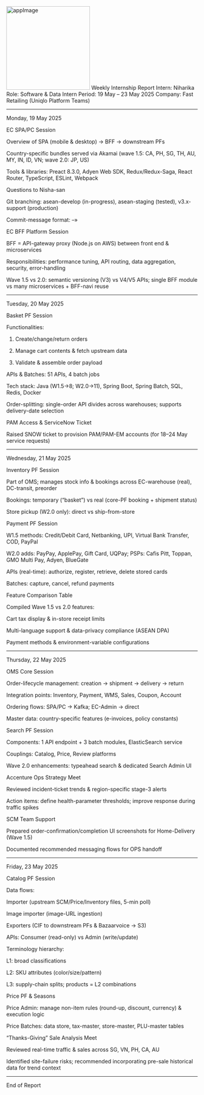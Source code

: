 <img width="220" alt="appImage" src="https://github.com/NIHARIKACHAUDHARY20/Dice_Roller_App/assets/124075156/a5258244-7331-4733-a822-675056d3a4d5">
Weekly Internship Report
Intern: Niharika
Role: Software & Data Intern
Period: 19 May – 23 May 2025
Company: Fast Retailing (Uniqlo Platform Teams)


---

Monday, 19 May 2025

EC SPA/PC Session

Overview of SPA (mobile & desktop) → BFF → downstream PFs

Country-specific bundles served via Akamai (wave 1.5: CA, PH, SG, TH, AU, MY, IN, ID, VN; wave 2.0: JP, US)

Tools & libraries: Preact 8.3.0, Adyen Web SDK, Redux/Redux-Saga, React Router, TypeScript, ESLint, Webpack


Questions to Nisha-san

Git branching: asean-develop (in-progress), asean-staging (tested), v3.x-support (production)

Commit-message format: <ticket-no>–<ticket title>»<brief desc>


EC BFF Platform Session

BFF = API-gateway proxy (Node.js on AWS) between front end & microservices

Responsibilities: performance tuning, API routing, data aggregation, security, error-handling

Wave 1.5 vs 2.0: semantic versioning (V3) vs V4/V5 APIs; single BFF module vs many microservices + BFF-navi reuse




---

Tuesday, 20 May 2025

Basket PF Session

Functionalities:

1. Create/change/return orders


2. Manage cart contents & fetch upstream data


3. Validate & assemble order payload



APIs & Batches: 51 APIs, 4 batch jobs

Tech stack: Java (W1.5→8; W2.0→11), Spring Boot, Spring Batch, SQL, Redis, Docker

Order-splitting: single-order API divides across warehouses; supports delivery-date selection


PAM Access & ServiceNow Ticket

Raised SNOW ticket to provision PAM/PAM-EM accounts (for 18–24 May service requests)




---

Wednesday, 21 May 2025

Inventory PF Session

Part of OMS; manages stock info & bookings across EC-warehouse (real), DC-transit, preorder

Bookings: temporary (“basket”) vs real (core-PF booking + shipment status)

Store pickup (W2.0 only): direct vs ship-from-store


Payment PF Session

W1.5 methods: Credit/Debit Card, Netbanking, UPI, Virtual Bank Transfer, COD, PayPal

W2.0 adds: PayPay, ApplePay, Gift Card, UQPay; PSPs: Cafis Pitt, Toppan, GMO Multi Pay, Adyen, BlueGate

APIs (real-time): authorize, register, retrieve, delete stored cards

Batches: capture, cancel, refund payments


Feature Comparison Table

Compiled Wave 1.5 vs 2.0 features:

Cart tax display & in-store receipt limits

Multi-language support & data-privacy compliance (ASEAN DPA)

Payment methods & environment-variable configurations





---

Thursday, 22 May 2025

OMS Core Session

Order-lifecycle management: creation → shipment → delivery → return

Integration points: Inventory, Payment, WMS, Sales, Coupon, Account

Ordering flows: SPA/PC → Kafka; EC-Admin → direct

Master data: country-specific features (e-invoices, policy constants)


Search PF Session

Components: 1 API endpoint + 3 batch modules, ElasticSearch service

Couplings: Catalog, Price, Review platforms

Wave 2.0 enhancements: typeahead search & dedicated Search Admin UI


Accenture Ops Strategy Meet

Reviewed incident-ticket trends & region-specific stage-3 alerts

Action items: define health-parameter thresholds; improve response during traffic spikes


SCM Team Support

Prepared order-confirmation/completion UI screenshots for Home-Delivery (Wave 1.5)

Documented recommended messaging flows for OPS handoff




---

Friday, 23 May 2025

Catalog PF Session

Data flows:

Importer (upstream SCM/Price/Inventory files, 5-min poll)

Image importer (image-URL ingestion)

Exporters (CIF to downstream PFs & Bazaarvoice → S3)


APIs: Consumer (read-only) vs Admin (write/update)

Terminology hierarchy:

L1: broad classifications

L2: SKU attributes (color/size/pattern)

L3: supply-chain splits; products = L2 combinations



Price PF & Seasons

Price Admin: manage non-item rules (round-up, discount, currency) & execution logic

Price Batches: data store, tax-master, store-master, PLU-master tables


“Thanks-Giving” Sale Analysis Meet

Reviewed real-time traffic & sales across SG, VN, PH, CA, AU

Identified site-failure risks; recommended incorporating pre-sale historical data for trend context




---

End of Report

